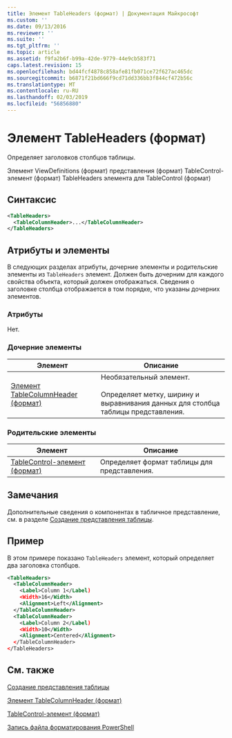 ```yaml
---
title: Элемент TableHeaders (формат) | Документация Майкрософт
ms.custom: ''
ms.date: 09/13/2016
ms.reviewer: ''
ms.suite: ''
ms.tgt_pltfrm: ''
ms.topic: article
ms.assetid: f9fa2b6f-b99a-42de-9779-44e9cb583f71
caps.latest.revision: 15
ms.openlocfilehash: bd44fcf4878c858afe81fb071ce72f627ac465dc
ms.sourcegitcommit: b6871f21bd666f9cd71dd336bb3f844cf472b56c
ms.translationtype: MT
ms.contentlocale: ru-RU
ms.lasthandoff: 02/03/2019
ms.locfileid: "56856880"
---
```

# <a name="tableheaders-element-format"></a>Элемент TableHeaders (формат)

Определяет заголовков столбцов таблицы.

Элемент ViewDefinitions (формат) представления (формат) TableControl-элемент (формат) TableHeaders элемента для TableControl (формат)

## <a name="syntax"></a>Синтаксис

```xml
<TableHeaders>
  <TableColumnHeader>...</TableColumnHeader>
</TableHeaders>

```

## <a name="attributes-and-elements"></a>Атрибуты и элементы

В следующих разделах атрибуты, дочерние элементы и родительские элементы из `TableHeaders` элемент. Должен быть дочерним для каждого свойства объекта, который должен отображаться. Сведения о заголовке столбца отображается в том порядке, что указаны дочерних элементов.

### <a name="attributes"></a>Атрибуты

Нет.

### <a name="child-elements"></a>Дочерние элементы

|Элемент|Описание|
|-------------|-----------------|
|[Элемент TableColumnHeader (формат)](./tablecolumnheader-element-format.md)|Необязательный элемент.<br /><br /> Определяет метку, ширину и выравнивания данных для столбца таблицы представления.|

### <a name="parent-elements"></a>Родительские элементы

|Элемент|Описание|
|-------------|-----------------|
|[TableControl-элемент (формат)](./tablecontrol-element-format.md)|Определяет формат таблицы для представления.|

## <a name="remarks"></a>Замечания

Дополнительные сведения о компонентах в табличное представление, см. в разделе [Создание представления таблицы](./creating-a-table-view.md).

## <a name="example"></a>Пример

В этом примере показано `TableHeaders` элемент, который определяет два заголовка столбцов.

```xml
<TableHeaders>
  <TableColumnHeader>
    <Label>Column 1</Label)
    <Width>16</Width>
    <Alignment>Left</Alignment>
  </TableColumnHeader>
  <TableColumnHeader>
    <Label>Column 2</Label)
    <Width>10</Width>
    <Alignment>Centered</Alignment>
  </TableColumnHeader>
</TableHeaders>
```

## <a name="see-also"></a>См. также

[Создание представления таблицы](./creating-a-table-view.md)

[Элемент TableColumnHeader (формат)](./tablecolumnheader-element-format.md)

[TableControl-элемент (формат)](./tablecontrol-element-format.md)

[Запись файла форматирования PowerShell](./writing-a-powershell-formatting-file.md)
